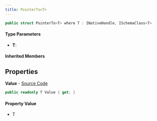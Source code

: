 ```yaml
---
title: PointerTo<T>
---
```


```csharp
public struct PointerTo<T> where T : INativeHandle, ISchemaClass<T>
```

#### Type Parameters

- **T**: 

#### Inherited Members

## Properties

**Value** - [Source Code](https://github.com/swiftly-solution/swiftlys2/blob/main/managed/src/SwiftlyS2.Shared/Natives/Structs/PointerTo.cs#L14)

```csharp
public readonly T Value { get; }
```

#### Property Value

- T

